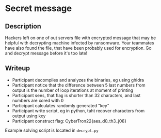 # Secret message

## Description
Hackers left on one of out servers file with encrypted message that may be helpful with decrypting machine infected by ransomware. Your teammates have also found the file, that have been probably used for encryption. Go and decrypt message before it's too late!

## Writeup
- Participant decompiles and analyzes the binaries, eg using ghidra
- Participant notice that the difference between 5 last numbers from output is the number of loop iterations at moment of printing
- Participant sees, that flag is shorter than 32 characters, and last numbers are xored with 0
- Participant calculates randomly generated "key"
- Participant write script, eg in python, taht recover characters from output using key
- Participant construct flag: CyberTron22{aes_d0_th3_j08}

Example solving script is located in `decrypt.py`